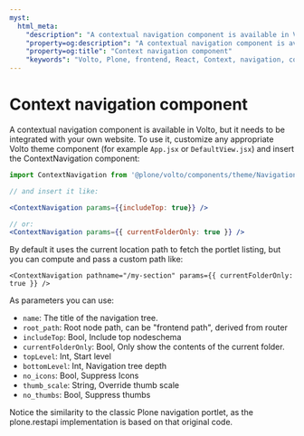 ```yaml
---
myst:
  html_meta:
    "description": "A contextual navigation component is available in Volto for customization and integration into your project."
    "property=og:description": "A contextual navigation component is available in Volto for customization and integration into your project."
    "property=og:title": "Context navigation component"
    "keywords": "Volto, Plone, frontend, React, Context, navigation, component"
---
```


# Context navigation component

A contextual navigation component is available in Volto, but it needs to be
integrated with your own website. To use it, customize any appropriate Volto
theme component (for example `App.jsx` or `DefaultView.jsx`) and insert the
ContextNavigation component:

```jsx
import ContextNavigation from '@plone/volto/components/theme/Navigation/ContextNavigation'

// and insert it like:

<ContextNavigation params={{includeTop: true}} />

// or:
<ContextNavigation params={{ currentFolderOnly: true }} />
```

By default it uses the current location path to fetch the portlet listing, but
you can compute and pass a custom path like:

```
<ContextNavigation pathname="/my-section" params={{ currentFolderOnly: true }} />
```

As parameters you can use:

- `name`: The title of the navigation tree.
- `root_path`: Root node path, can be "frontend path", derived from router
- `includeTop`: Bool, Include top nodeschema
- `currentFolderOnly`: Bool, Only show the contents of the current folder.
- `topLevel`: Int, Start level
- `bottomLevel`: Int, Navigation tree depth
- `no_icons`: Bool, Suppress Icons
- `thumb_scale`: String, Override thumb scale
- `no_thumbs`: Bool, Suppress thumbs

Notice the similarity to the classic Plone navigation portlet, as the
plone.restapi implementation is based on that original code.
